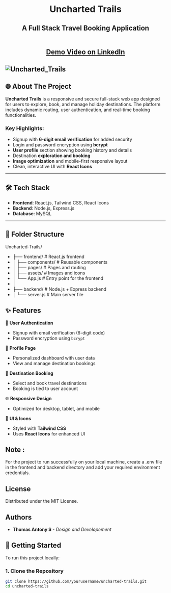 <br/>
<p align="center">
 
  <h1 align="center">Uncharted Trails</h1>

  <h2 align="center">
    A Full Stack Travel Booking Application<br>
    <br/>
    <br/>
    <a href="https://www.linkedin.com/posts/thomas-antony-s_reactjs-webapp-mysql-activity-7314549942239260672-40Bl?utm_source=share&utm_medium=member_desktop&rcm=ACoAAEDlBAMBD4NpWuIGL8nkkJ_es4Saix5ZhJg" />Demo Video on LinkedIn</a>
  </h2>
</p>

![Uncharted_Trails](https://github.com/user-attachments/assets/29b4a11e-8cdd-4a33-a3b4-a54a0b55b4e3)
---

## 🌐 About The Project

**Uncharted Trails** is a responsive and secure full-stack web app designed for users to explore, book, and manage holiday destinations. The platform includes dynamic routing, user authentication, and real-time booking functionalities.

### Key Highlights:
- Signup with **6-digit email verification** for added security
- Login and password encryption using **bcrypt**
- **User profile** section showing booking history and details
- Destination **exploration and booking**
- **Image optimization** and mobile-first responsive layout
- Clean, interactive UI with **React Icons**

---

## 🛠️ Tech Stack

- **Frontend**: React.js, Tailwind CSS, React Icons
- **Backend**: Node.js, Express.js
- **Database**: MySQL

---

## 📁 Folder Structure
Uncharted-Trails/ 
- ├── frontend/ # React.js frontend 
- │ ├── components/ # Reusable components 
- │ ├── pages/ # Pages and routing 
- │ ├── assets/ # Images and icons 
- │ └── App.js # Entry point for the frontend 
- │ 
- ├── backend/ # Node.js + Express backend
- │ └── server.js # Main server file 


## ✨ Features

🔐 **User Authentication**
  - Signup with email verification (6-digit code)
  - Password encryption using `bcrypt`
  
👤 **Profile Page**
  - Personalized dashboard with user data
  - View and manage destination bookings

📍 **Destination Booking**
  - Select and book travel destinations
  - Booking is tied to user account

🌐 **Responsive Design**
  - Optimized for desktop, tablet, and mobile

🎨 **UI & Icons**
  - Styled with **Tailwind CSS**
  - Uses **React Icons** for enhanced UI

## Note :
For the project to run successfully on your local machine, create a .env file in the frontend and backend directory and add your required environment credentials. 

## License

Distributed under the MIT License.

## Authors

* **Thomas Antony S**  - *Design and Developement*

## 🚀 Getting Started

To run this project locally:

### 1. Clone the Repository

```bash
git clone https://github.com/yourusername/uncharted-trails.git
cd uncharted-trails
